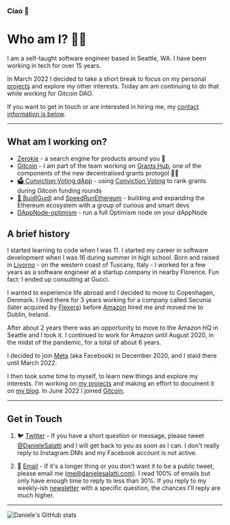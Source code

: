 ### Ciao 👋

# Who am I? 👨‍💻

I am a self-taught software engineer based in Seattle, WA. I have been working in tech for over 15 years.

In March 2022 I decided to take a short break to focus on my personal [projects](https://danielesalatti.com/projects) and explore my other interests. Today am am continuing to do that while working for Gitcoin DAO.

If you want to get in touch or are interested in hiring me, my [contact information is below](#contact).

---

## What am I working on?

- [Zerokie](https://zerokie.com) - a search engine for products around you 📍
- [Gitcoin](https://gitcoin.co) - I am part of the team working on [Grants Hub](https://grantshub.gitcoin.co/), one of the components of the new decentralised grants protogol 🌱🫡
- [🗳️ Conviction Voting dApp](https://voting.gitcoin.co/) - using [Conviction Voting](https://convictionvoting.wtf/) to rank grants during Gitcoin funding rounds
- [🏰 BuidlGuidl](https://buidlguidl.com/) and [SpeedRunEthereum](https://speedrunethereum.com/) - building and expanding the Ethereum ecosystem with a group of curious and smart devs
- [DAppNode-optimism](https://github.com/DanieleSalatti/DAppNodePackage-optimism) - run a full Optimism node on your dAppNode

## A brief history

I started learning to code when I was 11. I started my career in software development when I was 16 during summer in high school. Born and raised in [Livorno](https://en.wikipedia.org/wiki/Livorno) - on the western coast of Tuscany, Italy - I worked for a few years as a software engineer at a startup company in nearby Florence. Fun fact: I ended up consulting at Gucci.

I wanted to experience life abroad and I decided to move to Copenhagen, Denmark. I lived there for 3 years working for a company called Secunia (later acquired by [Flexera](https://www.flexera.com/products/software-vulnerability-research/secunia-research)) before [Amazon](https://amazon.com) hired me and moved me to Dublin, Ireland.

After about 2 years there was an opportunity to move to the Amazon HQ in Seattle and I took it. I continued to work for Amazon until August 2020, in the midst of the pandemic, for a total of about 6 years.

I decided to join [Meta](https://meta.com) (aka Facebook) in December 2020, and I staid there until March 2022.

I then took some time to myself, to learn new things and explore my interests. I'm working on [my projects](https://danielesalatti.com/projects) and making an effort to document it on [my blog](https://danielesalatti.com). In June 2022 I joined [Gitcoin](https://gitcoin.co).

---

## <a name="contact"></a>Get in Touch

1. 🐦 [Twitter](https://twitter.com/DanieleSalatti) - If you have a short question or message, please tweet [@DanieleSalatti](https://twitter.com/DanieleSalatti) and I will get back to you as soon as I can. I don't really reply to Instagram DMs and my Facebook account is not active.

2. 📨 [Email](mailto:me@danielesalatti.com) - If it's a longer thing or you don't want it to be a public tweet, please email me (me@danielesalatti.com). I read 100% of emails but only have enough time to reply to less than 30%. If you reply to my weekly-ish [newsletter](https://newsletter.danielesalatti.com) with a specific question, the chances I'll reply are much higher.

---

![Daniele's GitHub stats](https://github-readme-stats.vercel.app/api?username=DanieleSalatti&show_icons=true&count_private=true&theme=dark)


<!-- 
<details>
  <summary>🇮🇹 Clicca per leggere</summary>
  
  Benvenuto sulla mia pagina GitHub!
  
  Mi chiamo Daniele Salatti, e sono un Software Engineer.
  
</details>

<details>
  <summary>🇬🇧 Click to read</summary>
  
  Welcome to my GitHub home!
  
  My name is Daniele Salatti, and I am a Software Engineer.
  
</details>

![Daniele's GitHub stats](https://github-readme-stats.vercel.app/api?username=DanieleSalatti&show_icons=true&count_private=true&theme=dark)

![Top Langs](https://github-readme-stats.vercel.app/api/top-langs/?username=DanieleSalatti&langs_count=8&theme=dark)

![Daniele's WakaTime stats](https://github-readme-stats.vercel.app/api/wakatime?username=DanieleSalatti&theme=dark)


**DanieleSalatti/DanieleSalatti** is a ✨ _special_ ✨ repository because its `README.md` (this file) appears on your GitHub profile.

Here are some ideas to get you started:

- 🔭 I’m currently working on ...
- 🌱 I’m currently learning ...
- 👯 I’m looking to collaborate on ...
- 🤔 I’m looking for help with ...
- 💬 Ask me about ...
- 📫 How to reach me: ...
- 😄 Pronouns: ...
- ⚡ Fun fact: ...
-->
